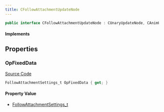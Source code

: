 ```yaml
---
title: CFollowAttachmentUpdateNode
---
```


```csharp
public interface CFollowAttachmentUpdateNode : CUnaryUpdateNode, CAnimUpdateNodeBase, ISchemaClass<CAnimUpdateNodeBase>, ISchemaClass<CUnaryUpdateNode>, ISchemaClass<CFollowAttachmentUpdateNode>, ISchemaField, ISchemaClass, INativeHandle
```

#### Implements

## Properties

### OpFixedData

[Source Code](https://github.com/swiftly-solution/swiftlys2/blob/beta/managed/src/SwiftlyS2.Generated/Schemas/Interfaces/CFollowAttachmentUpdateNode.cs#L16)

```csharp
FollowAttachmentSettings_t OpFixedData { get; }
```

#### Property Value

- [FollowAttachmentSettings_t](/docs/api/shared/schemadefinitions/followattachmentsettings_t)

